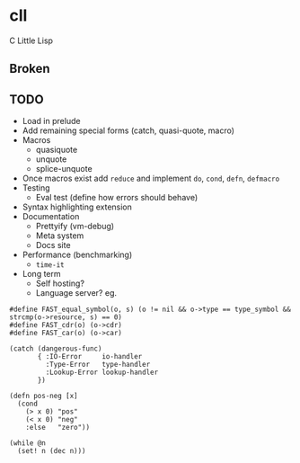 # cll
C Little Lisp

## Broken


## TODO
- Load in prelude
- Add remaining special forms (catch, quasi-quote, macro)
- Macros
  - quasiquote
  - unquote
  - splice-unquote
- Once macros exist add `reduce` and implement `do`, `cond`, `defn`, `defmacro`
- Testing
  - Eval test (define how errors should behave)
- Syntax highlighting extension
- Documentation
  - Prettyify (vm-debug)
  - Meta system
  - Docs site
- Performance (benchmarking)
  - `time-it`
- Long term
  - Self hosting?
  - Language server?
eg.
```
#define FAST_equal_symbol(o, s) (o != nil && o->type == type_symbol && strcmp(o->resource, s) == 0)
#define FAST_cdr(o) (o->cdr)
#define FAST_car(o) (o->car)
```

```
(catch (dangerous-func) 
       { :IO-Error     io-handler 
         :Type-Error   type-handler
         :Lookup-Error lookup-handler
       })

(defn pos-neg [x]
  (cond
    (> x 0) "pos"
    (< x 0) "neg"
    :else   "zero"))

(while @n 
  (set! n (dec n)))

```